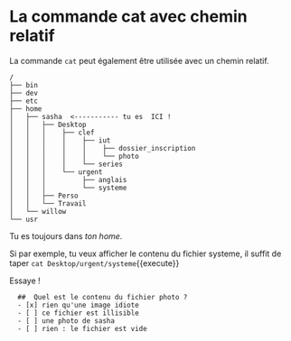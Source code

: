 # La commande cat avec chemin relatif

La commande `cat` peut également être utilisée avec un chemin relatif.

```
/
├── bin
├── dev
├── etc
├── home
│   ├── sasha  <----------- tu es  ICI !
│   │   ├── Desktop 
│   │   │    ├── clef
│   │   │    │    ├── iut
│   │   │    │    │    ├── dossier_inscription
│   │   │    │    │    └── photo 
│   │   │    │    └── series 
│   │   │    └── urgent
│   │   │         ├── anglais
│   │   │         └── systeme 
│   │   ├── Perso
│   │   └── Travail 
│   └── willow
└── usr
``` 


Tu es toujours dans *ton home*.

Si par exemple, tu veux afficher le contenu du fichier systeme, il suffit de taper `cat Desktop/urgent/systeme`{{execute}}

Essaye !

```{quizdown} 
  ##  Quel est le contenu du fichier photo ? 
  - [x] rien qu'une image idiote
  - [ ] ce fichier est illisible
  - [ ] une photo de sasha
  - [ ] rien : le fichier est vide
